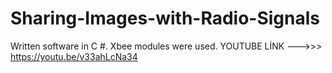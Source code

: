 # Sharing-Images-with-Radio-Signals
 Written software in C #. Xbee modules were used.
 YOUTUBE LİNK --->>> https://youtu.be/v33ahLcNa34
